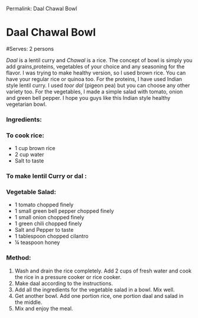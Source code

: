 Permalink: Daal Chawal Bowl 

# Daal Chawal Bowl 
#Serves: 2 persons

 _Daal_ is a lentil curry and _Chawal_ is a rice. The concept of bowl is simply you add grains,proteins, vegetables of your choice and any seasoning for the flavor. I was trying to make healthy version, so I used brown rice. You can have your regular rice or quinoa too. For the proteins, I have used Indian style lentil curry. I used _toor dal_ (pigeon pea) but you can choose any other variety too. For the vegetables, I made a simple salad with tomato, onion and green bell pepper. 
I hope you guys like this Indian style healthy vegetarian bowl. 

### Ingredients: 
### To cook rice:
* 1 cup brown rice
* 2 cup water
* Salt to taste

### To make lentil Curry or dal :


### Vegetable Salad:
* 1 tomato chopped finely
* 1 small green bell pepper chopped finely
* 1 small onion chopped finely
* 1 green chili chopped finely
* Salt and Pepper to taste
* 1 tablespoon chopped cilantro
* ¼ teaspoon honey

### Method:
1. Wash and drain the rice completely. Add 2 cups of fresh water and cook the rice in a pressure cooker or rice cooker. 
2. Make daal according to the instructions. 
3. Add all the ingredients for the vegetable salad in a bowl. Mix well. 
4. Get another bowl. Add one portion rice, one portion daal and salad in the middle. 
5. Mix and enjoy the meal. 

